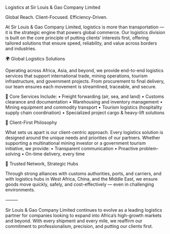 Logistics at Sir Louis & Gao Company Limited

Global Reach. Client-Focused. Efficiency-Driven.

At Sir Louis & Gao Company Limited, logistics is more than transportation — it is the strategic engine that powers global commerce. Our logistics division is built on the core principle of putting clients’ interests first, offering tailored solutions that ensure speed, reliability, and value across borders and industries.

🌍 Global Logistics Solutions

Operating across Africa, Asia, and beyond, we provide end-to-end logistics services that support international trade, mining operations, tourism infrastructure, and government projects. From procurement to final delivery, our team ensures each movement is streamlined, traceable, and secure.

🚚 Core Services Include:
• Freight forwarding (air, sea, and land)
• Customs clearance and documentation
• Warehousing and inventory management
• Mining equipment and commodity transport
• Tourism logistics (hospitality supply chain coordination)
• Specialized project cargo & heavy-lift solutions

🧭 Client-First Philosophy

What sets us apart is our client-centric approach. Every logistics solution is designed around the unique needs and priorities of our partners. Whether supporting a multinational mining investor or a government tourism initiative, we provide:
• Transparent communication
• Proactive problem-solving
• On-time delivery, every time

🤝 Trusted Network, Strategic Hubs

Through strong alliances with customs authorities, ports, and carriers, and with logistics hubs in West Africa, China, and the Middle East, we ensure goods move quickly, safely, and cost-effectively — even in challenging environments.

⸻

Sir Louis & Gao Company Limited continues to evolve as a leading logistics partner for companies looking to expand into Africa’s high-growth markets and beyond. With every shipment and every mile, we reaffirm our commitment to professionalism, precision, and putting our clients first.

